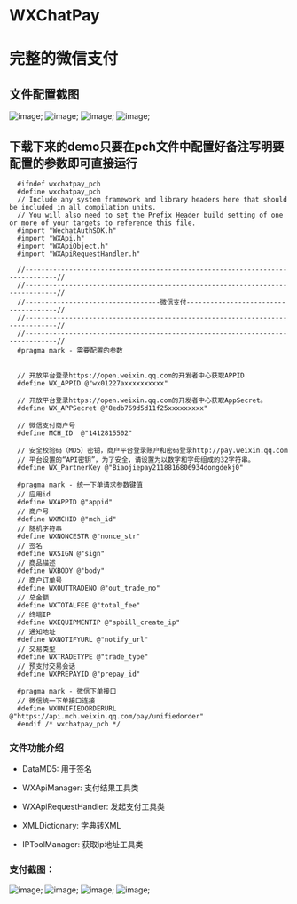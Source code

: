 # WXChatPay
# 完整的微信支付

## 文件配置截图
![image](https://github.com/xiayuanquan/WXChatPay/blob/master/WXPayTest/screenshots/1.png);
![image](https://github.com/xiayuanquan/WXChatPay/blob/master/WXPayTest/screenshots/2.png);
![image](https://github.com/xiayuanquan/WXChatPay/blob/master/WXPayTest/screenshots/3.png);
![image](https://github.com/xiayuanquan/WXChatPay/blob/master/WXPayTest/screenshots/4.png);

## 下载下来的demo只要在pch文件中配置好备注写明要配置的参数即可直接运行
      #ifndef wxchatpay_pch
      #define wxchatpay_pch
      // Include any system framework and library headers here that should be included in all compilation units.
      // You will also need to set the Prefix Header build setting of one or more of your targets to reference this file.
      #import "WechatAuthSDK.h"
      #import "WXApi.h"
      #import "WXApiObject.h"
      #import "WXApiRequestHandler.h"

      //------------------------------------------------------------------------------//
      //------------------------------------------------------------------------------//
      //----------------------------------微信支付-------------------------------------//
      //------------------------------------------------------------------------------//
      //------------------------------------------------------------------------------//
      #pragma mark - 需要配置的参数


      // 开放平台登录https://open.weixin.qq.com的开发者中心获取APPID
      #define WX_APPID @"wx01227axxxxxxxxxx"

      // 开放平台登录https://open.weixin.qq.com的开发者中心获取AppSecret。
      #define WX_APPSecret @"8edb769d5d11f25xxxxxxxxx"

      // 微信支付商户号
      #define MCH_ID  @"1412815502"

      // 安全校验码（MD5）密钥，商户平台登录账户和密码登录http://pay.weixin.qq.com
      // 平台设置的“API密钥”，为了安全，请设置为以数字和字母组成的32字符串。
      #define WX_PartnerKey @"Biaojiepay2118816806934dongdekj0"

      #pragma mark - 统一下单请求参数键值
      // 应用id
      #define WXAPPID @"appid"
      // 商户号
      #define WXMCHID @"mch_id"
      // 随机字符串
      #define WXNONCESTR @"nonce_str"
      // 签名
      #define WXSIGN @"sign"
      // 商品描述
      #define WXBODY @"body"
      // 商户订单号
      #define WXOUTTRADENO @"out_trade_no"
      // 总金额
      #define WXTOTALFEE @"total_fee"
      // 终端IP
      #define WXEQUIPMENTIP @"spbill_create_ip"
      // 通知地址
      #define WXNOTIFYURL @"notify_url"
      // 交易类型
      #define WXTRADETYPE @"trade_type"
      // 预支付交易会话
      #define WXPREPAYID @"prepay_id"

      #pragma mark - 微信下单接口
      // 微信统一下单接口连接
      #define WXUNIFIEDORDERURL @"https://api.mch.weixin.qq.com/pay/unifiedorder"
      #endif /* wxchatpay_pch */

### 文件功能介绍

- DataMD5: 用于签名

- WXApiManager: 支付结果工具类

- WXApiRequestHandler: 发起支付工具类

- XMLDictionary: 字典转XML

- IPToolManager: 获取ip地址工具类

### 支付截图：
![image](https://github.com/xiayuanquan/WXChatPay/blob/master/WXPayTest/screenshots/5.png);
![image](https://github.com/xiayuanquan/WXChatPay/blob/master/WXPayTest/screenshots/6.png);
![image](https://github.com/xiayuanquan/WXChatPay/blob/master/WXPayTest/screenshots/7.png);
![image](https://github.com/xiayuanquan/WXChatPay/blob/master/WXPayTest/screenshots/8.png);


